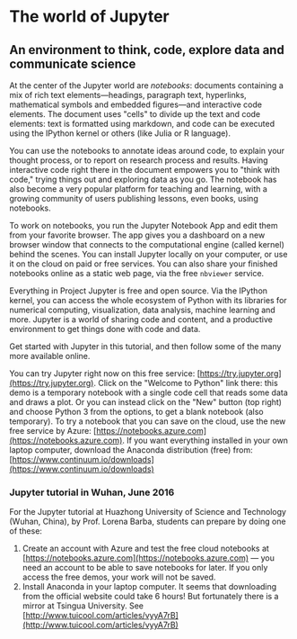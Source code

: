 # The world of Jupyter
## An environment to think, code, explore data and communicate science

At the center of the Jupyter world are *notebooks*: documents containing a mix of rich text elements—headings, paragraph text, hyperlinks, mathematical symbols and embedded figures—and interactive code elements. The document uses "cells" to divide up the text and code elements: text is formatted using markdown, and code can be executed using the IPython kernel or others (like Julia or R language).

You can use the notebooks to annotate ideas around code, to explain your thought process, or to report on research process and results. Having interactive code right there in the document empowers you to "think with code," trying things out and exploring data as you go. The notebook has also become a very popular platform for teaching and learning, with a growing community of users publishing lessons, even books, using notebooks.

To work on notebooks, you run the Jupyter Notebook App and edit them from your favorite browser. The app gives you a dashboard on a new browser window that connects to the computational engine (called kernel) behind the scenes. You can install Jupyter locally on your computer, or use it on the cloud on paid or free services. You can also share your finished notebooks online as a static web page, via the free `nbviewer` service.

Everything in Project Jupyter is free and open source. Via the IPython kernel, you can access the whole ecosystem of Python with its libraries for numerical computing, visualization, data analysis, machine learning and more. Jupyter is a world of sharing code and content, and a productive environment to get things done with code and data.

Get started with Jupyter in this tutorial, and then follow some of the many more available online. 

You can try Jupyter right now on this free service: [https://try.jupyter.org](https://try.jupyter.org). Click on the "Welcome to Python" link there: this demo is a temporary notebook with a single code cell that reads some data and draws a plot. Or you can instead click on the "New" button (top right) and choose Python 3 from the options, to get a blank notebook (also temporary). To try a notebook that you can save on the cloud, use the new free service by Azure: [https://notebooks.azure.com](https://notebooks.azure.com). If you want everything installed in your own laptop computer, download the Anaconda distribution (free) from: [https://www.continuum.io/downloads](https://www.continuum.io/downloads)

### Jupyter tutorial in Wuhan, June 2016

For the Jupyter tutorial at Huazhong University of Science and Technology (Wuhan, China), by Prof. Lorena Barba, students can prepare by doing one of these:

1. Create an account with Azure and test the free cloud notebooks at [https://notebooks.azure.com](https://notebooks.azure.com) — you need an account to be able to save notebooks for later. If you only access the free demos, your work will not be saved.
2. Install Anaconda in your laptop computer. It seems that downloading from the official website could take 6 hours! But fortunately there is a mirror at Tsingua University. See [http://www.tuicool.com/articles/vyyA7rB](http://www.tuicool.com/articles/vyyA7rB)